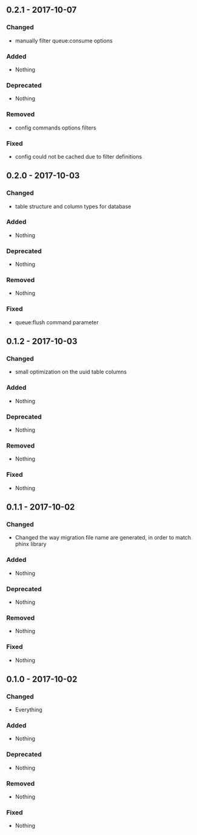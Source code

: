 ## 0.2.1 - 2017-10-07

### Changed
* manually filter queue:consume options

### Added
* Nothing

### Deprecated
* Nothing

### Removed
* config commands options filters

### Fixed
* config could not be cached due to filter definitions


## 0.2.0 - 2017-10-03

### Changed
* table structure and column types for database

### Added
* Nothing

### Deprecated
* Nothing

### Removed
* Nothing

### Fixed
* queue:flush command parameter


## 0.1.2 - 2017-10-03

### Changed
* small optimization on the uuid table columns

### Added
* Nothing

### Deprecated
* Nothing

### Removed
* Nothing

### Fixed
* Nothing


## 0.1.1 - 2017-10-02

### Changed
* Changed the way migration file name are generated, in order to match phinx library

### Added
* Nothing

### Deprecated
* Nothing

### Removed
* Nothing

### Fixed
* Nothing


## 0.1.0 - 2017-10-02

### Changed
* Everything

### Added
* Nothing

### Deprecated
* Nothing

### Removed
* Nothing

### Fixed
* Nothing

